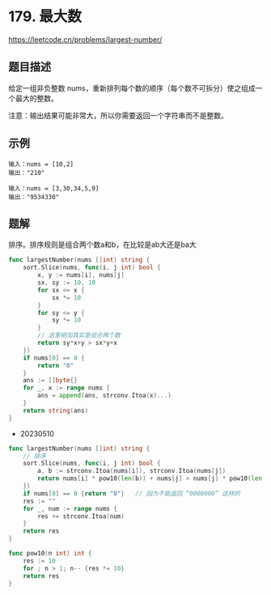 # 179. 最大数
https://leetcode.cn/problems/largest-number/

## 题目描述
给定一组非负整数 nums，重新排列每个数的顺序（每个数不可拆分）使之组成一个最大的整数。

注意：输出结果可能非常大，所以你需要返回一个字符串而不是整数。

## 示例
```
输入：nums = [10,2]
输出："210"
```
```
输入：nums = [3,30,34,5,9]
输出："9534330"
```

## 题解
排序。排序规则是组合两个数a和b，在比较是ab大还是ba大
```go
func largestNumber(nums []int) string {
    sort.Slice(nums, func(i, j int) bool {
        x, y := nums[i], nums[j]
        sx, sy := 10, 10
        for sx <= x {
            sx *= 10
        }
        for sy <= y {
            sy *= 10
        }
        // 这里相加其实是组合两个数
        return sy*x+y > sx*y+x
    })
    if nums[0] == 0 {
        return "0"
    }
    ans := []byte{}
    for _, x := range nums {
        ans = append(ans, strconv.Itoa(x)...)
    }
    return string(ans)
}
```

* 20230510 
```go
func largestNumber(nums []int) string {
    // 排序
    sort.Slice(nums, func(i, j int) bool {
        a, b := strconv.Itoa(nums[i]), strconv.Itoa(nums[j])
        return nums[i] * pow10(len(b)) + nums[j] > nums[j] * pow10(len(a)) + nums[i]
    })
    if nums[0] == 0 {return "0"}   // 因为不能返回 “0000000” 这样的
    res := ""
    for _, num := range nums {
        res += strconv.Itoa(num)
    }
    return res 
}

func pow10(n int) int {
    res := 10
    for ; n > 1; n-- {res *= 10}
    return res 
}
```
